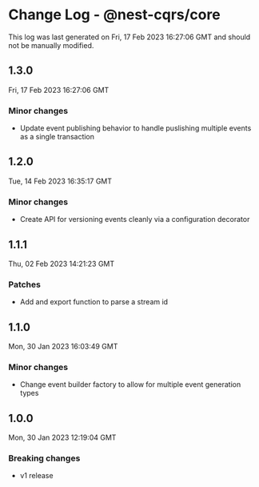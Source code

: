 # Change Log - @nest-cqrs/core

This log was last generated on Fri, 17 Feb 2023 16:27:06 GMT and should not be manually modified.

## 1.3.0

Fri, 17 Feb 2023 16:27:06 GMT

### Minor changes

- Update event publishing behavior to handle puslishing multiple events as a single transaction

## 1.2.0

Tue, 14 Feb 2023 16:35:17 GMT

### Minor changes

- Create API for versioning events cleanly via a configuration decorator

## 1.1.1

Thu, 02 Feb 2023 14:21:23 GMT

### Patches

- Add and export function to parse a stream id

## 1.1.0

Mon, 30 Jan 2023 16:03:49 GMT

### Minor changes

- Change event builder factory to allow for multiple event generation types

## 1.0.0

Mon, 30 Jan 2023 12:19:04 GMT

### Breaking changes

- v1 release
